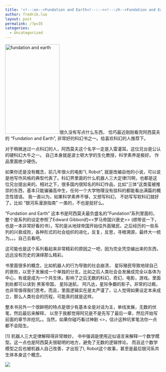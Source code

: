 ```yaml
---
title: '<!--:en-->Fundation and Earth<!--:--><!--:zh-->Fundation and Earth<!--:-->'
author: fredrik.luo
layout: post
permalink: /?p=35
categories:
  - Uncategorized
---
```

<!--:zh-->

<a href="http://www.fredrik-luo.com/blog/?attachment_id=36" rel="attachment wp-att-36"><img class="alignleft size-full wp-image-36" alt="fundation and earth" src="http://www.fredrik-luo.com/blog/wp-content/uploads/2013/03/29582.jpg" width="176" height="289" /></a>很久没有写点什么东西， 恰巧最近刚刚看完阿西莫夫的 “Fundation and Earth”, 非常好的科幻书之一。给喜欢科幻的人推荐下。

对于稍微迷过一点科幻的人，阿西莫夫这个名字一定是入雷灌耳。这位兄台是公认的硬科幻大牛之一。 自己本身就是波士顿大学的生化教授，科学素养是极好。 作品里面绝少硬伤。

如果你还是没有概念，前几年很火的电影&#8221;I, Robot&#8221;, 就是改编自他的小说，可以说是他写作风格的典型代表了。科幻界里面的什么机器人三大定律[1]啊，也都是这位兄台提出来的。相对之下，很多国内很知名的科幻作品，比如“三体”这类蛮被推崇的东西，基本只能骗骗高中生，任何一个大学物理没有挂科的都能看出满篇的概念性错误。 我一直以为，如果科学素养不够，又想写科幻， 不妨写写软科幻就好了。比如 “银河系漫游指南” 一类的，不也是挺好么。

“Fundation and Earth” 这本书是阿西莫夫最负盛名的&#8221;Fundation&#8221;系列里面的，整个是系列的设定参照了Edward Gibbon的<<罗马帝国兴衰史>> (顺带说一下，也是一本非常好看的书）。写的是从地球帝国开始往外面殖民，之后经历的一些系列的兴衰成败，各种形式的社会组织的进化，反复，反思，寻根溯源，最终大一统为。。。自己去看吧。

这可能也是这个系列看起来非常精彩的原因之一吧，因为完全凭空编出来的东西，远远没有历史的演绎那么精彩。

书里面很多的概念，比如机器人的行为导致的社会崩溃， 星际殖民导致地球自己的衰败，以至于发展成一个单独的分支。比如之后人类社会会发展成完全以各体为中心，有或是成为一个共生体。影响了之后无数的科幻，奇幻，电影，游戏。里面到处都可以读到 黑客帝国， 星际迷航， 阿凡达，星际争霸的影子。非常的过瘾， 也非常值得我们思考。而且，里面逻辑实在是太严谨了，让人觉得如果设定本来成立，那么人类社会的历程，可能真的就是这样。

整本书另外一个很鲜明的特点是很少有基本全是对话为主，单线发展，无数的伏笔，然后最后来解释， 以至于我都觉得阿兄是不是先写了最后一章，然后开始写前面的章节并挖坑。。当然，如果你碰巧看过神剧 <<Lost>>，估计这种坑爹笔法你一点都不会陌生。

[1] 机器人三大定律解释得非常微妙， 书中强调是使用近似语言来解释一个数学模型。这一点也是阿西莫夫很聪明的地方，避免了无数的逻辑悖论。 而且这个数学模型之后也被机器人自己改善，才出现了I, Robot这个故事，甚至是最后银河系共生体本身这个概念。<!--:-->

<div class="pvc_clear">
</div>

<p id="pvc_stats_35" class="pvc_stats " element-id="35">
  <img src="http://www.fredrik-luo.com/blog/wp-content/plugins/page-views-count/ajax-loader.gif" border=0 />
</p>

<div class="pvc_clear">
</div>